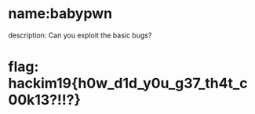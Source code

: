 # name:babypwn
description: Can you exploit the basic bugs?

# flag: hackim19{h0w_d1d_y0u_g37_th4t_c00k13?!!?}
